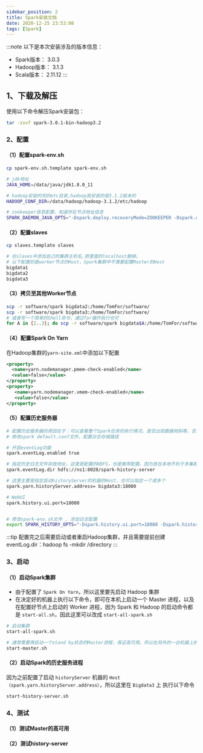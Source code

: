 ```yaml
---
sidebar_position: 2
title: Spark安装文档
date: 2020-12-25 23:53:08
tags: [Spark]
---
```


:::note
以下是本次安装涉及的版本信息：
  - Spark版本： 3.0.3
  - Hadoop版本： 3.1.3
  - Scala版本： 2.11.12
:::

## 1、下载及解压
使用以下命令解压Spark安装包：
```bash
tar -zxvf spark-3.0.1-bin-hadoop3.2
```



### 2、配置

#### （1）配置spark-env.sh

```Bash
cp spark-env.sh.template spark-env.sh

# jdk地址
JAVA_HOME=/data/java/jdk1.8.0_11

# hadoop安装的完的etc目录,hadoop我安装的是3.1.2版本的
HADOOP_CONF_DIR=/data/hadoop/hadoop-3.1.2/etc/hadoop

# zookeeper信息配置，知道所在节点地址信息
SPARK_DAEMON_JAVA_OPTS="-Dspark.deploy.recoveryMode=ZOOKEEPER -Dspark.deploy.zookeeper.url=bigdata1:2181,bigdata2:2181,bigdata3:2181 -Dspark.deploy.zookeeper.dir=/spark3.0"
```

#### （2）配置slaves

```BASH
cp slaves.template slaves

# 在slaves中添加自己的集群主机名,把里面的localhost删掉。
# 以下配置的是worker节点的Host，Spark集群中不需要配置Master的Host
bigdata1
bigdata2
bigdata3
```

#### （3）拷贝至其他Worker节点

```Bash
scp -r software/spark bigdata2:/home/TomFor/software/
scp -r software/spark bigdata3:/home/TomFor/software/
# 或者写一个简单的Shell命令，通过for循环执行也可
for A in {2..3}; do scp -r software/spark bigdata$A:/home/TomFor/software/;done
```

#### （4）配置Spark On Yarn
在Hadoop集群的`yarn-site.xml`中添加以下配置

```XML
<property>
  <name>yarn.nodemanager.pmem-check-enabled</name>
  <value>false</value>
</property>
<property>
   <name>yarn.nodemanager.vmem-check-enabled</name>
   <value>false</value>
</property>
```

#### （5）配置历史服务器

```bash
# 配置历史服务器的原因在于：可以查看整个Spark任务的执行情况，是否出现数据倾斜等，否则当Spark任务执行完了之后就无法查看了
# 修改spark default.conf文件，配置日志存储路径

# 开启eventLog功能
spark.eventLog.enabled true

# 指定历史日志文件存放地址，这里是配置的HDFS，也是推荐配置。因为放在本地不利于多集群间的共享
spark.eventLog.dir hdfs://ns1:8020/spark-history-server

# 这里主要是指定启动historyServer的机器的Host，也可以指定一个或多个
spark.yarn.historyServer.address= bigdata3:18080

# WebUI
spark.history.ui.port=18080


# 修改spark-env.sh文件 , 添加日志配置
export SPARK_HISTORY_OPTS="-Dspark.history.ui.port=18080 -Dspark.history.fs.logDirectory=hdfs://ns1:8020/spark-history-server -Dspark.history.retainedApplications=30"
```

:::tip
配置完之后需要启动或者重启Hadoop集群，并且需要提前创建eventLog.dir：hadoop fs -mkdir /directory
:::


### 3、启动

#### （1）启动Spark集群


- 由于配置了 `Spark On Yarn`，所以这里要先启动 Hadoop 集群
- 在决定好的机器上执行以下命令，即可在本机上启动一个 Master 进程，以及在配置好节点上启动的 Worker 进程，因为 Spark 和 Hadoop 的启动命令都是 `start-all.sh`，因此这里可以改成 `start-all-spark.sh`


```Bash
# 启动集群
start-all-spark.sh

# 通常需要再启动一个stand by状态的Master进程，保证高可用。所以在另外的一台机器上执行以下命令
start-master.sh
```

#### （2）启动Spark的历史服务进程

因为之前配置了启动 `historyServer` 机器的 `Host（spark.yarn.historyServer.address）`，所以这里在 `Bigdata3` 上 执行以下命令

```bash
start-history-server.sh
```



### 4、测试

#### （1）测试Master的高可用
#### （2）测试history-server